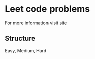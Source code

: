 # Leet code problems

For more information visit [site](https://leetcode.com/)

## Structure

Easy, Medium, Hard

